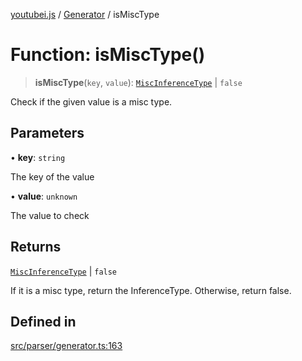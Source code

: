 [youtubei.js](../../../README.md) / [Generator](../README.md) / isMiscType

# Function: isMiscType()

> **isMiscType**(`key`, `value`): [`MiscInferenceType`](../type-aliases/MiscInferenceType.md) \| `false`

Check if the given value is a misc type.

## Parameters

• **key**: `string`

The key of the value

• **value**: `unknown`

The value to check

## Returns

[`MiscInferenceType`](../type-aliases/MiscInferenceType.md) \| `false`

If it is a misc type, return the InferenceType. Otherwise, return false.

## Defined in

[src/parser/generator.ts:163](https://github.com/LuanRT/YouTube.js/blob/4ae0cc5c523a2080e68d6c0c1437c78fe318ea30/src/parser/generator.ts#L163)
